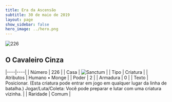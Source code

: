 ```yaml
---
title: Era da Ascensão
subtitle: 30 de maio de 2019
layout: page
show_sidebar: false
hero_image: ../hero.png
---
```


![226](https://cdn.keyforgegame.com/media/card_front/pt/435_226_5J6G44JM8MGX_pt.png)

## O Cavaleiro Cinza

|----|----|
| Número | 226 |
| Casa | ![Sanctum](https://archonarcana.com/images/thumb/c/c7/Sanctum.png/22px-Sanctum.png "Santuário") |
| Tipo | Criatura |
| Atributos | Humano • Monge |
| Poder | 2 |
| Armadura | 0 |
| Texto | Posicionar. (Esta criatura pode entrar  em jogo em qualquer lugar da linha  de batalha.) Jogar/Luta/Coleta: Você pode preparar e lutar com uma criatura vizinha. |
| Raridade | Comum |

